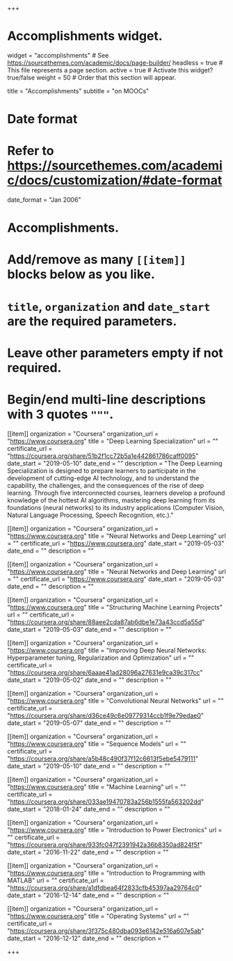 +++
# Accomplishments widget.
widget = "accomplishments"  # See https://sourcethemes.com/academic/docs/page-builder/
headless = true  # This file represents a page section.
active = true  # Activate this widget? true/false
weight = 50  # Order that this section will appear.

title = "Accomplish&shy;ments"
subtitle = "on MOOCs"

# Date format
#   Refer to https://sourcethemes.com/academic/docs/customization/#date-format
date_format = "Jan 2006"

# Accomplishments.
#   Add/remove as many `[[item]]` blocks below as you like.
#   `title`, `organization` and `date_start` are the required parameters.
#   Leave other parameters empty if not required.
#   Begin/end multi-line descriptions with 3 quotes `"""`.

[[item]]
  organization = "Coursera"
  organization_url = "https://www.coursera.org"
  title = "Deep Learning Specialization"
  url = ""
  certificate_url = "https://coursera.org/share/51b2f1cc72b5a1e442861786caff0095"
  date_start = "2019-05-10"
  date_end = ""
  description = "The Deep Learning Specialization is designed to prepare learners to participate in the development of cutting-edge AI technology, and to understand the capability, the challenges, and the consequences of the rise of deep learning. Through five interconnected courses, learners develop a profound knowledge of the hottest AI algorithms, mastering deep learning from its foundations (neural networks) to its industry applications (Computer Vision, Natural Language Processing, Speech Recognition, etc.)."

[[item]]
  organization = "Coursera"
  organization_url = "https://www.coursera.org"
  title = "Neural Networks and Deep Learning"
  url = ""
  certificate_url = "https://www.coursera.org"
  date_start = "2019-05-03"
  date_end = ""
  description = ""

[[item]]
  organization = "Coursera"
  organization_url = "https://www.coursera.org"
  title = "Neural Networks and Deep Learning"
  url = ""
  certificate_url = "https://www.coursera.org"
  date_start = "2019-05-03"
  date_end = ""
  description = ""

[[item]]
  organization = "Coursera"
  organization_url = "https://www.coursera.org"
  title = "Structuring Machine Learning Projects"
  url = ""
  certificate_url = "https://coursera.org/share/88aee2cda87ab6dbe1e73a43ccd5a55d"
  date_start = "2019-05-03"
  date_end = ""
  description = ""

[[item]]
  organization = "Coursera"
  organization_url = "https://www.coursera.org"
  title = "Improving Deep Neural Networks: Hyperparameter tuning, Regularization and Optimization"
  url = ""
  certificate_url = "https://coursera.org/share/6aaae41ad28096a27631e9ca39c317cc"
  date_start = "2019-05-02"
  date_end = ""
  description = ""

[[item]]
  organization = "Coursera"
  organization_url = "https://www.coursera.org"
  title = "Convolutional Neural Networks"
  url = ""
  certificate_url = "https://coursera.org/share/d36ce49c6e09779314ccb1f9e79edae0"
  date_start = "2019-05-07"
  date_end = ""
  description = ""

[[item]]
  organization = "Coursera"
  organization_url = "https://www.coursera.org"
  title = "Sequence Models"
  url = ""
  certificate_url = "https://coursera.org/share/a5b48c490f37f12c6613f5ebe5479111"
  date_start = "2019-05-10"
  date_end = ""
  description = ""

[[item]]
  organization = "Coursera"
  organization_url = "https://www.coursera.org"
  title = "Machine Learning"
  url = ""
  certificate_url = "https://coursera.org/share/033ae19470783a256b1555fa563202dd"
  date_start = "2018-01-24"
  date_end = ""
  description = ""

[[item]]
  organization = "Coursera"
  organization_url = "https://www.coursera.org"
  title = "Introduction to Power Electronics"
  url = ""
  certificate_url = "https://coursera.org/share/933fc047f2391942a36b8350ad824f5f"
  date_start = "2016-11-22"
  date_end = ""
  description = ""

[[item]]
  organization = "Coursera"
  organization_url = "https://www.coursera.org"
  title = "Introduction to Programming with MATLAB"
  url = ""
  certificate_url = "https://coursera.org/share/a1dfdbea64f2833cfb45397aa29764c0"
  date_start = "2016-12-14"
  date_end = ""
  description = ""

[[item]]
  organization = "Coursera"
  organization_url = "https://www.coursera.org"
  title = "Operating Systems"
  url = ""
  certificate_url = "https://coursera.org/share/3f375c480dba093e6142e516a607e5ab"
  date_start = "2016-12-12"
  date_end = ""
  description = ""

+++

